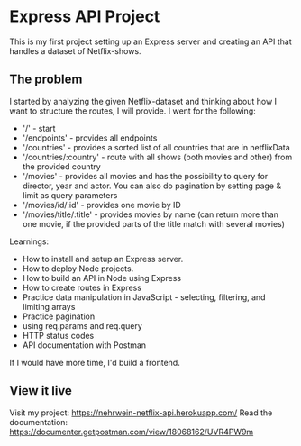 # Express API Project

This is my first project setting up an Express server and creating an API that handles a dataset of Netflix-shows.

## The problem

I started by analyzing the given Netflix-dataset and thinking about how I want to structure the routes, I will provide. I went for the following: 
- '/' - start
- '/endpoints' - provides all endpoints
- '/countries' - provides a sorted list of all countries that are in netflixData
- '/countries/:country' - route with all shows (both movies and other) from the provided country
- '/movies' - provides all movies and has the possibility to query for director, year and actor. You can also do pagination by setting page & limit as query parameters
- '/movies/id/:id' - provides one movie by ID
- '/movies/title/:title' - provides movies by name (can return more than one movie, if the provided parts of the title match with several movies)

Learnings:
- How to install and setup an Express server.
- How to deploy Node projects.
- How to build an API in Node using Express
- How to create routes in Express
- Practice data manipulation in JavaScript - selecting, filtering, and limiting arrays
- Practice pagination
- using req.params and req.query
- HTTP status codes
- API documentation with Postman

If I would have more time, I'd build a frontend.

## View it live

Visit my project: https://nehrwein-netflix-api.herokuapp.com/
Read the documentation: https://documenter.getpostman.com/view/18068162/UVR4PW9m
